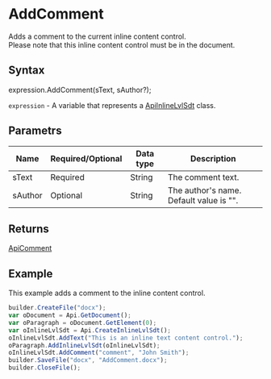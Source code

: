 # AddComment

Adds a comment to the current inline content control.
<br>Please note that this inline content control must be in the document.

## Syntax

expression.AddComment(sText, sAuthor?);

`expression` - A variable that represents a [ApiInlineLvlSdt](../ApiInlineLvlSdt.md) class.

## Parametrs

| **Name** | **Required/Optional** | **Data type** | **Description** |
| ------------- | ------------- | ------------- | ------------- |
| sText | Required | String | The comment text. |
| sAuthor | Optional | String | The author's name. Default value is "". |

## Returns

[ApiComment](../../ApiComment/ApiComment.md)

## Example

This example adds a comment to the inline content control.

```javascript
builder.CreateFile("docx");
var oDocument = Api.GetDocument();
var oParagraph = oDocument.GetElement(0);
var oInlineLvlSdt = Api.CreateInlineLvlSdt();
oInlineLvlSdt.AddText("This is an inline text content control.");
oParagraph.AddInlineLvlSdt(oInlineLvlSdt);
oInlineLvlSdt.AddComment("comment", "John Smith");
builder.SaveFile("docx", "AddComment.docx");
builder.CloseFile();
```